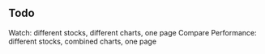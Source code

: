 ## Todo

Watch: different stocks, different charts, one page
Compare Performance: different stocks, combined charts, one page
